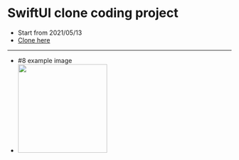 # SwiftUI clone coding project
 - Start from 2021/05/13
 - [Clone here](https://www.youtube.com/watch?v=LiWtjXLlhYw&amp;list=PLgOlaPUIbynqyJHiTEv7CFaXd8g5jtogT)
 ---
 - #8 example image
 - <img src="https://user-images.githubusercontent.com/83416999/118790339-a243e900-b8d0-11eb-9116-3e32d9619bd5.png" width="200rem">
